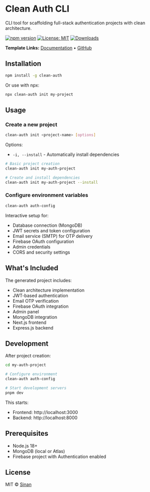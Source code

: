 # Clean Auth CLI

CLI tool for scaffolding full-stack authentication projects with clean architecture.

[![npm version](https://img.shields.io/npm/v/clean-auth.svg)](https://www.npmjs.com/package/clean-auth)
[![License: MIT](https://img.shields.io/badge/License-MIT-blue.svg)](https://opensource.org/licenses/MIT)
[![Downloads](https://img.shields.io/npm/dm/clean-auth.svg)](https://www.npmjs.com/package/clean-auth)

**Template Links:** [Documentation](https://full-stack-clean-auth-template.vercel.app/) • [GitHub](https://github.com/sinanptm/fullstack-clean-auth-template)

## Installation

```bash
npm install -g clean-auth
```

Or use with npx:
```bash
npx clean-auth init my-project
```

## Usage

### Create a new project

```bash
clean-auth init <project-name> [options]
```

Options:
- `-i, --install` - Automatically install dependencies

```bash
# Basic project creation
clean-auth init my-auth-project

# Create and install dependencies
clean-auth init my-auth-project --install
```

### Configure environment variables

```bash
clean-auth auth-config
```

Interactive setup for:
- Database connection (MongoDB)
- JWT secrets and token configuration
- Email service (SMTP) for OTP delivery
- Firebase OAuth configuration
- Admin credentials
- CORS and security settings

## What's Included

The generated project includes:
- Clean architecture implementation
- JWT-based authentication
- Email OTP verification
- Firebase OAuth integration
- Admin panel
- MongoDB integration
- Next.js frontend
- Express.js backend

## Development

After project creation:

```bash
cd my-auth-project

# Configure environment
clean-auth auth-config

# Start development servers
pnpm dev
```

This starts:
- Frontend: http://localhost:3000
- Backend: http://localhost:8000

## Prerequisites

- Node.js 18+
- MongoDB (local or Atlas)
- Firebase project with Authentication enabled



## License

MIT © [Sinan](https://github.com/sinanptm)